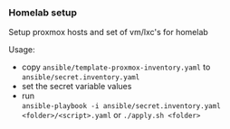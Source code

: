 ### Homelab setup 

Setup proxmox hosts and set of vm/lxc's for homelab

Usage:
- copy `ansible/template-proxmox-inventory.yaml` to `ansible/secret.inventory.yaml`
- set the secret variable values
- run  
    `ansible-playbook -i ansible/secret.inventory.yaml <folder>/<script>.yaml`
    or
    `./apply.sh <folder>`